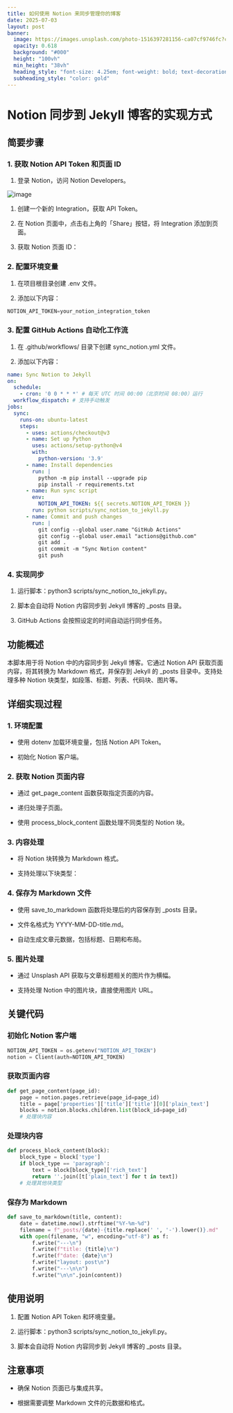 ```yaml
---
title: 如何使用 Notion 来同步管理你的博客
date: 2025-07-03
layout: post
banner:
  image: https://images.unsplash.com/photo-1516397281156-ca07cf9746fc?crop=entropy&cs=tinysrgb&fit=max&fm=jpg&ixid=M3w2OTIwMzJ8MHwxfHJhbmRvbXx8fHx8fHx8fDE3NTE1MzEzNzJ8&ixlib=rb-4.1.0&q=80&w=1080
  opacity: 0.618
  background: "#000"
  height: "100vh"
  min_height: "38vh"
  heading_style: "font-size: 4.25em; font-weight: bold; text-decoration: underline"
  subheading_style: "color: gold"
---
```


# Notion 同步到 Jekyll 博客的实现方式

## 简要步骤

### 1. 获取 Notion API Token 和页面 ID

1. 登录 Notion，访问 Notion Developers。

![image](https://prod-files-secure.s3.us-west-2.amazonaws.com/a7a0cc5a-89b9-4cda-8686-1fba0ca52f40/d19c1afe-dea5-4312-9333-786b0ba83054/image.png?X-Amz-Algorithm=AWS4-HMAC-SHA256&X-Amz-Content-Sha256=UNSIGNED-PAYLOAD&X-Amz-Credential=ASIAZI2LB466ZIZMBWMJ%2F20250703%2Fus-west-2%2Fs3%2Faws4_request&X-Amz-Date=20250703T082931Z&X-Amz-Expires=3600&X-Amz-Security-Token=IQoJb3JpZ2luX2VjEAgaCXVzLXdlc3QtMiJHMEUCID%2B0UQULbTMjFE7mSJQDGmwed%2FTX8tD59Kb9rTHLs2tCAiEAoGoKwvlgGuYaaFYEG1LAOJrDZYSQ6%2FcDfEcdrOwnTSIq%2FwMIEBAAGgw2Mzc0MjMxODM4MDUiDIfe3bh3B%2FBxW%2BA1CyrcAwJ4Nh0g6O47%2BJPqXB0r6gK5duByxYMw%2FiCAhChktF5jwNJNf9eP6zoY%2BmlTMAm0eX0mTw2M8qPJCKS5wML4R5RbwNIqs9uz7ByXPQn%2Fv3IAPlH2RNVWdchrLxoJLDcAfw2Zc1N85YbjKYt3T5U96gyZjUjuRlTv%2FSFvf%2FRoTJYrJCHRGvQPQKTLkPH9XYOvp6ylaf9xEPH%2BMwlXZf7bPslRcTYyUpntyygzi3hFqJj5A3sarTGhwEt54GoM5taJQUOuL7QPDyDf6%2BXLQXkcre3qaGzL3f%2F27CscmQwkM8e%2BlBBWobWWe0FjtvI5QVQtlwlj9TLFLe%2BBns8Poij29sRD1iTueKRWk1gasxst3N3RMdZRHhGU3%2BNJNGvsEFPcYzJ0ecEC4EkwePqcTp64YC%2B%2F8XFOXg3t7PZ7P28KG9DYFtOhwpIvBxVyRmMTMPkxlgvArkkGugeZciSdL2dadJO8t3PYTHpPCY6gcT1u6ra0TNqKZ9%2F1oANz1AoZG5QTJBNB8jyP6G8rBDiF%2B8rvFR4fOGX4SfunKT9zBtdUelPtGwfxPzKjS8xCMdBIDMQm77GT64rPcEFYyAoO6fXzKU6Q8PuujSNnZvAVZNnbuNnjQBvZl3hUTokCOJmRMLDemMMGOqUBuUzPqeIN%2F%2FN2v%2FZv2RxQ5NGZ6tufNtqmHZ%2BtiywT25CSGNUBZ81bm9lprAk0XGvATj1RCNTKdWUxYtnXeHwmrqNuCOaHfyZAxw%2BtJ%2FyamZCnghs46QebMUral0IJOsX%2BzCysCTRrEZ%2B4mbR6EHd%2FPXnY5emo1dSxTu4dOIoSqFQLypJZuBgryt%2FMt7cf6RBvuoYiFo6HGqXr02eZE9qBsn8VwsOT&X-Amz-Signature=0cf2321e30530c340a247145b09bcb0c200c962b012c082a32da590728fda484&X-Amz-SignedHeaders=host&x-amz-checksum-mode=ENABLED&x-id=GetObject)

1. 创建一个新的 Integration，获取 API Token。

1. 在 Notion 页面中，点击右上角的「Share」按钮，将 Integration 添加到页面。

1. 获取 Notion 页面 ID：


### 2. 配置环境变量

1. 在项目根目录创建 .env 文件。

1. 添加以下内容：

```javascript
NOTION_API_TOKEN=your_notion_integration_token
```

### 3. 配置 GitHub Actions 自动化工作流

1. 在 .github/workflows/ 目录下创建 sync_notion.yml 文件。

1. 添加以下内容：

```yaml
name: Sync Notion to Jekyll
on:
  schedule:
    - cron: '0 0 * * *' # 每天 UTC 时间 00:00（北京时间 08:00）运行
  workflow_dispatch: # 支持手动触发
jobs:
  sync:
    runs-on: ubuntu-latest
    steps:
      - uses: actions/checkout@v3
      - name: Set up Python
        uses: actions/setup-python@v4
        with:
          python-version: '3.9'
      - name: Install dependencies
        run: |
          python -m pip install --upgrade pip
          pip install -r requirements.txt
      - name: Run sync script
        env:
          NOTION_API_TOKEN: ${{ secrets.NOTION_API_TOKEN }}
        run: python scripts/sync_notion_to_jekyll.py
      - name: Commit and push changes
        run: |
          git config --global user.name "GitHub Actions"
          git config --global user.email "actions@github.com"
          git add .
          git commit -m "Sync Notion content"
          git push
```

### 4. 实现同步

1. 运行脚本：python3 scripts/sync_notion_to_jekyll.py。

1. 脚本会自动将 Notion 内容同步到 Jekyll 博客的 _posts 目录。

1. GitHub Actions 会按照设定的时间自动运行同步任务。

## 功能概述

本脚本用于将 Notion 中的内容同步到 Jekyll 博客。它通过 Notion API 获取页面内容，将其转换为 Markdown 格式，并保存到 Jekyll 的 _posts 目录中。支持处理多种 Notion 块类型，如段落、标题、列表、代码块、图片等。

## 详细实现过程

### 1. 环境配置

- 使用 dotenv 加载环境变量，包括 Notion API Token。

- 初始化 Notion 客户端。

### 2. 获取 Notion 页面内容

- 通过 get_page_content 函数获取指定页面的内容。

- 递归处理子页面。

- 使用 process_block_content 函数处理不同类型的 Notion 块。

### 3. 内容处理

- 将 Notion 块转换为 Markdown 格式。

- 支持处理以下块类型：


### 4. 保存为 Markdown 文件

- 使用 save_to_markdown 函数将处理后的内容保存到 _posts 目录。

- 文件名格式为 YYYY-MM-DD-title.md。

- 自动生成文章元数据，包括标题、日期和布局。

### 5. 图片处理

- 通过 Unsplash API 获取与文章标题相关的图片作为横幅。

- 支持处理 Notion 中的图片块，直接使用图片 URL。

## 关键代码

### 初始化 Notion 客户端

```python
NOTION_API_TOKEN = os.getenv("NOTION_API_TOKEN")
notion = Client(auth=NOTION_API_TOKEN)
```

### 获取页面内容

```python
def get_page_content(page_id):
    page = notion.pages.retrieve(page_id=page_id)
    title = page['properties']['title']['title'][0]['plain_text']
    blocks = notion.blocks.children.list(block_id=page_id)
    # 处理块内容
```

### 处理块内容

```python
def process_block_content(block):
    block_type = block['type']
    if block_type == 'paragraph':
        text = block[block_type]['rich_text']
        return ''.join([t['plain_text'] for t in text])
    # 处理其他块类型
```

### 保存为 Markdown

```python
def save_to_markdown(title, content):
    date = datetime.now().strftime("%Y-%m-%d")
    filename = f"_posts/{date}-{title.replace(' ', '-').lower()}.md"
    with open(filename, "w", encoding="utf-8") as f:
        f.write("---\n")
        f.write(f"title: {title}\n")
        f.write(f"date: {date}\n")
        f.write("layout: post\n")
        f.write("---\n\n")
        f.write("\n\n".join(content))
```

## 使用说明

1. 配置 Notion API Token 和环境变量。

1. 运行脚本：python3 scripts/sync_notion_to_jekyll.py。

1. 脚本会自动将 Notion 内容同步到 Jekyll 博客的 _posts 目录。

## 注意事项

- 确保 Notion 页面已与集成共享。

- 根据需要调整 Markdown 文件的元数据和格式。